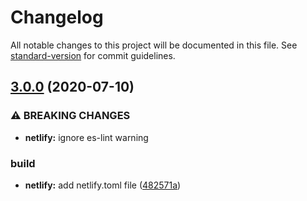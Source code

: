 # Changelog

All notable changes to this project will be documented in this file. See [standard-version](https://github.com/conventional-changelog/standard-version) for commit guidelines.

## [3.0.0](https://github.com/avimehenwal/vue-gsheets/compare/v2.0.1...v3.0.0) (2020-07-10)


### ⚠ BREAKING CHANGES

* **netlify:** ignore es-lint warning

### build

* **netlify:** add netlify.toml file ([482571a](https://github.com/avimehenwal/vue-gsheets/commit/482571a653e03e00eb4399e5986b6f898bab5f94))
